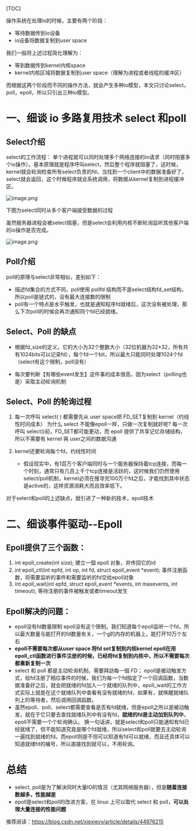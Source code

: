 [TOC]



操作系统在处理io的时候，主要有两个阶段：

- 等待数据传到io设备
- io设备将数据复制到user space

我们一般将上述过程简化理解为：

- 等到数据传到kernel内核space
- kernel内核区域将数据复制到user space（理解为进程或者线程的缓冲区）

而根据这两个阶段而不同的操作方法，就会产生多种io模型，本文只讨论select，poll，epoll，所以只引出三种io模型。



# 一、细谈 io 多路复用技术 select 和poll

## Select介绍

select的工作流程： 单个进程就可以同时处理多个网络连接的io请求（同时阻塞多个io操作）。基本原理就是程序呼叫select，然后整个程序就阻塞了，这时候，kernel就会轮询检查所有select负责的fd，当找到一个client中的数据准备好了，select就会返回，这个时候程序就会系统调用，将数据从kernel复制到进程缓冲区。



![image.png](I:\笔记\pictures\io_select_process)



下图为select同时从多个客户端接受数据的过程

虽然服务器进程会被select阻塞，但是select会利用内核不断轮询监听其他客户端的io操作是否完成。



![image.png](I:\笔记\pictures\io_select_time)



## Poll介绍

poll的原理与select非常相似，差别如下：

- 描述fd集合的方式不同，poll使用 pollfd 结构而不是select结构fd_set结构，所以poll是链式的，没有最大连接数的限制
- poll有一个特点是水平触发，也就是通知程序fd就绪后，这次没有被处理，那么下次poll的时候会再次通知同个fd已经就绪。



## Select、Poll 的缺点

- 根据fd_size的定义，它的大小为32个整数大小（32位机器为32*32，所有共有1024bits可以记录fd），每个fd一个bit，所以最大只能同时处理1024个fd（select有这个限制，poll没有）

- 每次要判断【有哪些event发生】这件事的成本很高，因为select（polling也是）采取主动轮询机制

  

## Select、Poll 的轮询过程

1. 每一次呼叫 select( ) 都需要先从 user space把 FD_SET复制到 kernel（约线性时间成本） 为什么 select 不能像epoll一样，只做一次复制就好呢? 每一次呼叫 select()前，FD_SET都可能更动，而 epoll 提供了共享记忆存储结构，所以不需要有 kernel 與 user之间的数据沟通

2. kernel还要轮询每个fd，约线性时间

   - 假设现实中，有1百万个客户端同时与一个服务器保持着tcp连接，而每一个时刻，通常只有几百上千个tcp连接是活跃的，这时候我们仍然使用select/poll机制，kernel必须在搜寻完100万个fd之后，才能找到其中状态是active的，这样资源消耗大而且效率低下。

对于select和poll的上述缺点，就引进了一种新的技术，epoll技术



# 二、细谈事件驱动--Epoll

## Epoll提供了三个函数：

1. int epoll_create(int size); 建立一個 epoll 对象，并传回它的id
2. int epoll_ctl(int epfd, int op, int fd, struct epoll_event *event); 事件注册函数，将需要监听的事件和需要监听的fd交给epoll对象
3. int epoll_wait(int epfd, struct epoll_event *events, int maxevents, int timeout); 等待注册的事件被触发或者timeout发生



## Epoll解决的问题：

- epoll没有fd数量限制 epoll没有这个限制，我们知道每个epoll监听一个fd，所以最大数量与能打开的fd数量有关，一个g的内存的机器上，能打开10万个左右
- **epoll不需要每次都从user space 将fd set复制到内核kernel epoll在用epoll_ctl函数进行事件注册的时候，已经将fd复制到内核中，所以不需要每次都重新复制一次**
- select 和 poll 都是主动轮询机制，需要拜訪每一個 FD； epoll是被动触发方式，给fd注册了相应事件的时候，我们为每一个fd指定了一个回调函数，当数据准备好之后，就会把就绪的fd加入一个就绪的队列中，epoll_wait的工作方式实际上就是在这个就绪队列中查看有没有就绪的fd，如果有，就唤醒就绪队列上的等待者，然后调用回调函数。
- 虽然epoll、poll、select都需要查看是否有fd就绪，但是epoll之所以是被动触发，就在于它只要去查找就绪队列中有没有fd，**就绪的fd是主动加到队列中**，epoll不需要一个个轮询确认。 换一句话讲，就是select和poll只能通知有fd已经就绪了，但不能知道究竟是哪个fd就绪，所以select和poll就要去主动轮询一遍找到就绪的fd。而epoll则是不但可以知道有fd可以就绪，而且还具体可以知道就绪fd的编号，所以直接找到就可以，不用轮询。

# 总结

- select, poll是为了解決同时大量IO的情況（尤其网络服务器），但是**随着连接数越多，性能越差**
- epoll是select和poll的改进方案，在 linux 上可以取代 select 和 poll，**可以处理大量连接的性能问题**



推荐阅读：https://blog.csdn.net/xiexievv/article/details/44976215


